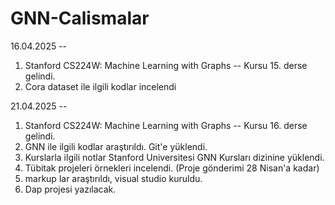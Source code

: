 # GNN-Calismalar
16.04.2025 -- 
1. Stanford CS224W: Machine Learning with Graphs -- Kursu 15. derse gelindi.
2. Cora dataset ile ilgili kodlar incelendi

21.04.2025 -- 
1. Stanford CS224W: Machine Learning with Graphs -- Kursu 16. derse gelindi.
2. GNN ile ilgili kodlar araştırıldı. Git'e yüklendi.
3. Kurslarla ilgili notlar Stanford Universitesi GNN Kursları dizinine yüklendi.
4. Tübitak projeleri örnekleri incelendi. (Proje gönderimi 28 Nisan'a kadar)
5. markup lar araştırıldı, visual studio kuruldu.
6. Dap projesi yazılacak.

